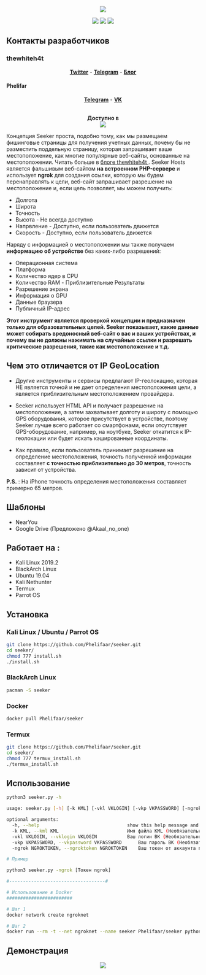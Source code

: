 <p align="center"><img src="https://i.imgur.com/jo1qA2K.png"></p>

<p align="center">
<img src="https://img.shields.io/badge/Docker-✔-black.svg?style=plastic">
<img src="https://img.shields.io/badge/Python-3-blue.svg?style=plastic">
<img src="https://img.shields.io/badge/Translated_on-Russian-darkgreen.svg?style=plastic">	
</p>

## Контакты разработчиков

### thewhiteh4t

<p align="center">
  <a href="https://twitter.com/thewhiteh4t"><b>Twitter</b></a>
  <span> - </span>
  <a href="https://t.me/thewhiteh4t"><b>Telegram</b></a>
  <span> - </span>
  <a href="https://thewhiteh4t.github.io"><b>Блог</b></a>
</p>

#### Phelifar

<p align="center">
  <a href="https://t.me/phelifar"><b>Telegram</b></a>
  <span> - </span>
  <a href="https://vk.com/phelifar"><b>VK</b></a>
</p>

<p align="center">
  <br>
  <b>Доступно в</b>
  <br>
  <img src="https://i.imgur.com/1wJVDV5.png">
</p>

Концепция Seeker проста, подобно тому, как мы размещаем фишинговые страницы для получения учетных данных, почему бы не разместить поддельную страницу, которая запрашивает ваше местоположение, как многие популярные веб-сайты, основанные на местоположении. Читать больше в <a href="https://thewhiteh4t.github.io">  блоге thewhiteh4t </a>. Seeker Hosts является фальшивым веб-сайтом **на встроенном PHP-сервере** и использует **ngrok** для создания ссылки, которую мы будем перенаправлять к цели, веб-сайт запрашивает разрешение на местоположение и, если цель позволяет, мы можем получить:

* Долгота
* Широта
* Точность
* Высота - Не всегда доступно
* Напрвление - Доступно, если пользователь движется
* Скорость - Доступно, если пользователь движется

Наряду с информацией о местоположении мы также получаем **информацию об устройстве** без каких-либо разрешений:

* Операционная система
* Платформа
* Количество ядер в CPU
* Количество RAM - Приблизительные Результаты
* Разрешение экрана
* Информация о GPU
* Данные браузера
* Публичный IP-адрес

**Этот инструмент является проверкой концепции и предназначен только для образовательных целей. Seeker показывает, какие данные может собирать вредоносный веб-сайт о вас и ваших устройствах, и почему вы не должны нажимать на случайные ссылки и разрешать критические разрешения, такие как местоположение и т.д.**

## Чем это отличается от IP GeoLocation

* Другие инструменты и сервисы предлагают IP-геолокацию, которая НЕ является точной и не дает определения местоположения цели, а является приблизительным местоположением провайдера.

* Seeker использует HTML API и получает разрешение на местоположение, а затем захватывает долготу и широту с помощью GPS оборудования, которое присутствует в устройстве, поэтому Seeker лучше всего работает со смартфонами, если отсутствует GPS-оборудование, например, на ноутбуке, Seeker откатится к IP-геолокации или будет искать кэшированные координаты.

* Как правило, если пользователь принимает разрешение на определение местоположения, точность полученной информации составляет **с точностью приблизительно до 30 метров**, точность зависит от устройства.

**P.S.** : На iPhone точность определения местоположения составляет примерно 65 метров.

## Шаблоны
* NearYou
* Google Drive (Предложено @Akaal_no_one)

## Работает на :

* Kali Linux 2019.2
* BlackArch Linux
* Ubuntu 19.04
* Kali Nethunter
* Termux
* Parrot OS

## Установка

### Kali Linux / Ubuntu / Parrot OS

```bash
git clone https://github.com/Phelifaar/seeker.git
cd seeker/
chmod 777 install.sh
./install.sh
```

### BlackArch Linux

```bash
pacman -S seeker
```

### Docker

```bash
docker pull Phelifaar/seeker
```

### Termux

```bash
git clone https://github.com/Phelifaar/seeker.git
cd seeker/
chmod 777 termux_install.sh
./termux_install.sh
```

## Использование

```bash
python3 seeker.py -h

usage: seeker.py [-h] [-k KML] [-vkl VKLOGIN] [-vkp VKPASSWORD] [-ngrok NGROKTOKEN]

optional arguments:
  -h, --help                              	show this help message and exit
  -k KML, --kml KML                       	Имя файла KML (Необязательно)
  -vkl VKLOGIN, --vklogin VKLOGIN         	Ваш логин ВК (Необязательно)
  -vkp VKPASSWORD, --vkpassword VKPASSWORD      Ваш пароль ВК (Необязательно)
  -ngrok NGROKTOKEN, --ngroktoken NGROKTOKEN  	Ваш токен от аккаунта ngrok

# Пример

python3 seeker.py -ngrok [Токен ngrok]

#-----------------------------------#

# Использование в Docker
########################

# Шаг 1
docker network create ngroknet

# Шаг 2
docker run --rm -t --net ngroknet --name seeker Phelifaar/seeker python3 seeker.py -ngrok [Токен ngrok]
```

## Демонстрация

<p align="center">
	<a href="https://www.youtube.com/watch?v=FEyAPjkJFrk"><img src="https://шьп.youtube.com/va/FEyAPjkJFrk/0.jpg"></a>
</p>
